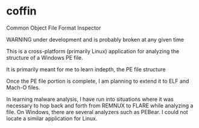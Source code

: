 # coffin

Common Object File Format Inspector

WARNING under development and is probably broken at any given time

This is a cross-platform (primarily Linux) application for analyzing the structure of a Windows PE file.

It is primarily meant for me to learn indepth, the PE file structure

Once the PE file portion is complete, I am planning to extend it to ELF and Mach-O files.

In learning malware analysis, I have run into situations where it was necessary to hop back and forth from REMNUX to FLARE while analyzing a file. On Windows, there are several analyzers such as PEBear. I could not locate a similar application for Linux.

